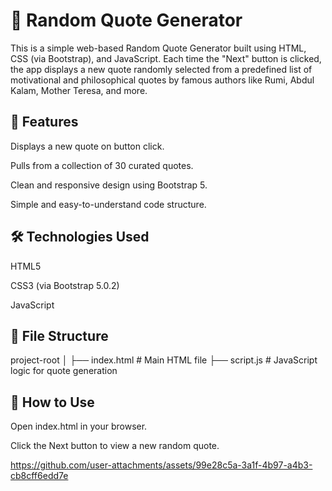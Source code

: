 # 📜 Random Quote Generator
This is a simple web-based Random Quote Generator built using HTML, CSS (via Bootstrap), and JavaScript. Each time the "Next" button is clicked, the app displays a new quote randomly selected from a predefined list of motivational and philosophical quotes by famous authors like Rumi, Abdul Kalam, Mother Teresa, and more.

## 🚀 Features
Displays a new quote on button click.

Pulls from a collection of 30 curated quotes.

Clean and responsive design using Bootstrap 5.

Simple and easy-to-understand code structure.

## 🛠️ Technologies Used
HTML5

CSS3 (via Bootstrap 5.0.2)

JavaScript

## 📂 File Structure

project-root
│
├── index.html        # Main HTML file
├── script.js         # JavaScript logic for quote generation

## 🔧 How to Use
Open index.html in your browser.

Click the Next button to view a new random quote.




https://github.com/user-attachments/assets/99e28c5a-3a1f-4b97-a4b3-cb8cff6edd7e

